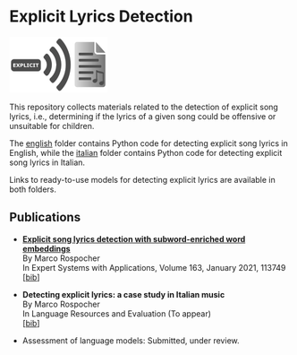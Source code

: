 # Explicit Lyrics Detection

![logo](explicit_logo.png)

This repository collects materials related to the detection of explicit song lyrics, i.e., determining if the lyrics of a given song could be offensive or unsuitable for children.

The [english](english/) folder contains Python code for detecting explicit song lyrics in English, while the [italian](italian/) folder contains Python code for detecting explicit song lyrics in Italian.

Links to ready-to-use models for detecting explicit lyrics are available in both folders.


## Publications

* **[Explicit song lyrics detection with subword-enriched word embeddings](https://doi.org/10.1016/j.eswa.2020.113749)**<br/>
    By Marco Rospocher<br/>
    In Expert Systems with Applications, Volume 163, January 2021, 113749<br/>
    [[bib](https://marcorospocher.com/files/bibs/2021eswa.bib)] 

* **Detecting explicit lyrics: a case study in Italian music**<br/>
    By Marco Rospocher<br/>
    In Language Resources and Evaluation (To appear)<br/>
    [[bib](https://marcorospocher.com/files/bibs/TAlre.bib)] 
    
* Assessment of language models: Submitted, under review.


